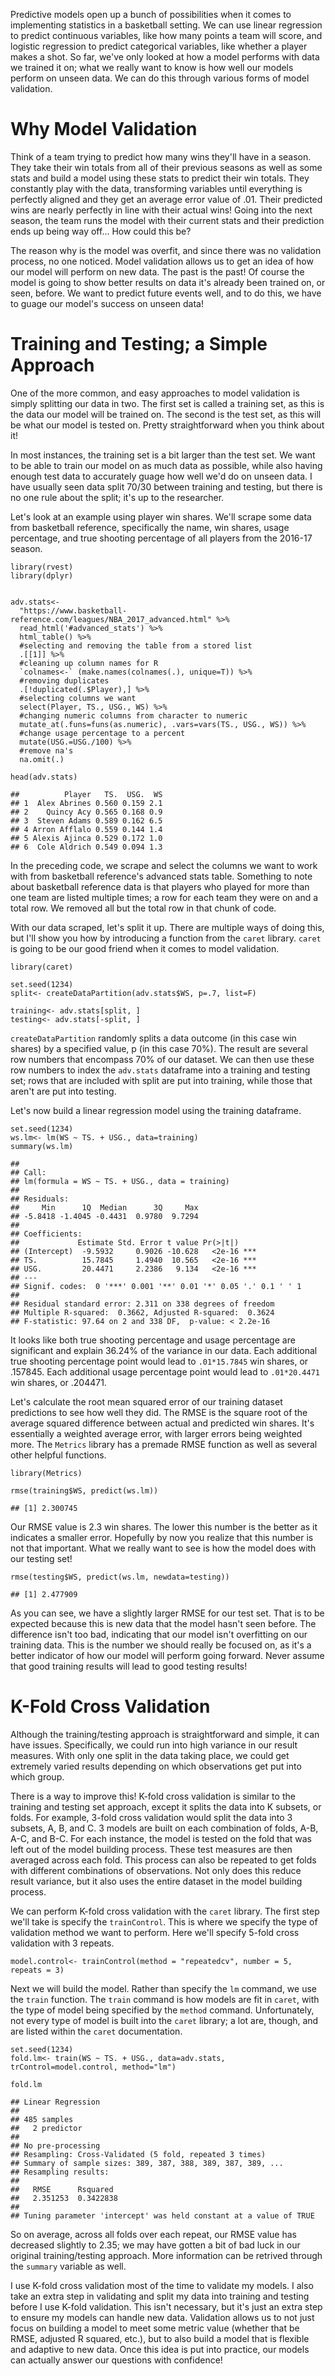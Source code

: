 Predictive models open up a bunch of possibilities when it comes to
implementing statistics in a basketball setting. We can use linear
regression to predict continuous variables, like how many points a team
will score, and logistic regression to predict categorical variables,
like whether a player makes a shot. So far, we've only looked at how a
model performs with data we trained it on; what we really want to know
is how well our models perform on unseen data. We can do this through
various forms of model validation.

Why Model Validation
====================

Think of a team trying to predict how many wins they'll have in a
season. They take their win totals from all of their previous seasons as
well as some stats and build a model using these stats to predict their
win totals. They constantly play with the data, transforming variables
until everything is perfectly aligned and they get an average error
value of .01. Their predicted wins are nearly perfectly in line with
their actual wins! Going into the next season, the team runs the model
with their current stats and their prediction ends up being way off...
How could this be?

The reason why is the model was overfit, and since there was no
validation process, no one noticed. Model validation allows us to get an
idea of how our model will perform on new data. The past is the past! Of
course the model is going to show better results on data it's already
been trained on, or seen, before. We want to predict future events well,
and to do this, we have to guage our model's success on unseen data!

Training and Testing; a Simple Approach
=======================================

One of the more common, and easy approaches to model validation is
simply splitting our data in two. The first set is called a training
set, as this is the data our model will be trained on. The second is the
test set, as this will be what our model is tested on. Pretty
straightforward when you think about it!

In most instances, the training set is a bit larger than the test set.
We want to be able to train our model on as much data as possible, while
also having enough test data to accurately guage how well we'd do on
unseen data. I have usually seen data split 70/30 between training and
testing, but there is no one rule about the split; it's up to the
researcher.

Let's look at an example using player win shares. We'll scrape some data
from basketball reference, specifically the name, win shares, usage
percentage, and true shooting percentage of all players from the 2016-17
season.

    library(rvest)
    library(dplyr)


    adv.stats<-
      "https://www.basketball-reference.com/leagues/NBA_2017_advanced.html" %>%
      read_html('#advanced_stats') %>%
      html_table() %>%
      #selecting and removing the table from a stored list
      .[[1]] %>%
      #cleaning up column names for R
      `colnames<-` (make.names(colnames(.), unique=T)) %>%
      #removing duplicates
      .[!duplicated(.$Player),] %>%
      #selecting columns we want
      select(Player, TS., USG., WS) %>%
      #changing numeric columns from character to numeric
      mutate_at(.funs=funs(as.numeric), .vars=vars(TS., USG., WS)) %>%
      #change usage percentage to a percent
      mutate(USG.=USG./100) %>%
      #remove na's
      na.omit(.)

    head(adv.stats)

    ##          Player   TS.  USG.  WS
    ## 1  Alex Abrines 0.560 0.159 2.1
    ## 2    Quincy Acy 0.565 0.168 0.9
    ## 3  Steven Adams 0.589 0.162 6.5
    ## 4 Arron Afflalo 0.559 0.144 1.4
    ## 5 Alexis Ajinca 0.529 0.172 1.0
    ## 6  Cole Aldrich 0.549 0.094 1.3

In the preceding code, we scrape and select the columns we want to work
with from basketball reference's advanced stats table. Something to note
about basketball reference data is that players who played for more than
one team are listed multiple times; a row for each team they were on and
a total row. We removed all but the total row in that chunk of code.

With our data scraped, let's split it up. There are multiple ways of
doing this, but I'll show you how by introducing a function from the
`caret` library. `caret` is going to be our good friend when it comes to
model validation.

    library(caret)

    set.seed(1234)
    split<- createDataPartition(adv.stats$WS, p=.7, list=F)

    training<- adv.stats[split, ]
    testing<- adv.stats[-split, ]

`createDataPartition` randomly splits a data outcome (in this case win
shares) by a specified value, p (in this case 70%). The result are
several row numbers that encompass 70% of our dataset. We can then use
these row numbers to index the `adv.stats` dataframe into a training and
testing set; rows that are included with split are put into training,
while those that aren't are put into testing.

Let's now build a linear regression model using the training dataframe.

    set.seed(1234)
    ws.lm<- lm(WS ~ TS. + USG., data=training)
    summary(ws.lm)

    ## 
    ## Call:
    ## lm(formula = WS ~ TS. + USG., data = training)
    ## 
    ## Residuals:
    ##     Min      1Q  Median      3Q     Max 
    ## -5.8418 -1.4045 -0.4431  0.9780  9.7294 
    ## 
    ## Coefficients:
    ##             Estimate Std. Error t value Pr(>|t|)    
    ## (Intercept)  -9.5932     0.9026 -10.628   <2e-16 ***
    ## TS.          15.7845     1.4940  10.565   <2e-16 ***
    ## USG.         20.4471     2.2386   9.134   <2e-16 ***
    ## ---
    ## Signif. codes:  0 '***' 0.001 '**' 0.01 '*' 0.05 '.' 0.1 ' ' 1
    ## 
    ## Residual standard error: 2.311 on 338 degrees of freedom
    ## Multiple R-squared:  0.3662, Adjusted R-squared:  0.3624 
    ## F-statistic: 97.64 on 2 and 338 DF,  p-value: < 2.2e-16

It looks like both true shooting percentage and usage percentage are
significant and explain 36.24% of the variance in our data. Each
additional true shooting percentage point would lead to `.01*15.7845`
win shares, or .157845. Each additional usage percentage point would
lead to `.01*20.4471` win shares, or .204471.

Let's calculate the root mean squared error of our training dataset
predictions to see how well they did. The RMSE is the square root of the
average squared difference between actual and predicted win shares. It's
essentially a weighted average error, with larger errors being weighted
more. The `Metrics` library has a premade RMSE function as well as
several other helpful functions.

    library(Metrics)

    rmse(training$WS, predict(ws.lm))

    ## [1] 2.300745

Our RMSE value is 2.3 win shares. The lower this number is the better as
it indicates a smaller error. Hopefully by now you realize that this
number is not that important. What we really want to see is how the
model does with our testing set!

    rmse(testing$WS, predict(ws.lm, newdata=testing))

    ## [1] 2.477909

As you can see, we have a slightly larger RMSE for our test set. That is
to be expected because this is new data that the model hasn't seen
before. The difference isn't too bad, indicating that our model isn't
overfitting on our training data. This is the number we should really be
focused on, as it's a better indicator of how our model will perform
going forward. Never assume that good training results will lead to good
testing results!

K-Fold Cross Validation
=======================

Although the training/testing approach is straightforward and simple, it
can have issues. Specifically, we could run into high variance in our
result measures. With only one split in the data taking place, we could
get extremely varied results depending on which observations get put
into which group.

There is a way to improve this! K-fold cross validation is similar to
the training and testing set approach, except it splits the data into K
subsets, or folds. For example, 3-fold cross validation would split the
data into 3 subsets, A, B, and C. 3 models are built on each combination
of folds, A-B, A-C, and B-C. For each instance, the model is tested on
the fold that was left out of the model building process. These test
measures are then averaged across each fold. This process can also be
repeated to get folds with different combinations of observations. Not
only does this reduce result variance, but it also uses the entire
dataset in the model building process.

We can perform K-fold cross validation with the `caret` library. The
first step we'll take is specify the `trainControl`. This is where we
specify the type of validation method we want to perform. Here we'll
specify 5-fold cross validation with 3 repeats.

    model.control<- trainControl(method = "repeatedcv", number = 5, repeats = 3)

Next we will build the model. Rather than specify the `lm` command, we
use the `train` function. The `train` command is how models are fit in
`caret`, with the type of model being specified by the `method` command.
Unfortunately, not every type of model is built into the `caret`
library; a lot are, though, and are listed within the `caret`
documentation.

    set.seed(1234)
    fold.lm<- train(WS ~ TS. + USG., data=adv.stats, trControl=model.control, method="lm")

    fold.lm

    ## Linear Regression 
    ## 
    ## 485 samples
    ##   2 predictor
    ## 
    ## No pre-processing
    ## Resampling: Cross-Validated (5 fold, repeated 3 times) 
    ## Summary of sample sizes: 389, 387, 388, 389, 387, 389, ... 
    ## Resampling results:
    ## 
    ##   RMSE      Rsquared 
    ##   2.351253  0.3422838
    ## 
    ## Tuning parameter 'intercept' was held constant at a value of TRUE

So on average, across all folds over each repeat, our RMSE value has
decreased slightly to 2.35; we may have gotten a bit of bad luck in our
original training/testing approach. More information can be retrived
through the `summary` variable as well.

I use K-fold cross validation most of the time to validate my models. I
also take an extra step in validating and split my data into training
and testing before I use K-fold validation. This isn't necessary, but
it's just an extra step to ensure my models can handle new data.
Validation allows us to not just focus on building a model to meet some
metric value (whether that be RMSE, adjusted R squared, etc.), but to
also build a model that is flexible and adaptive to new data. Once this
idea is put into practice, our models can actually answer our questions
with confidence!
